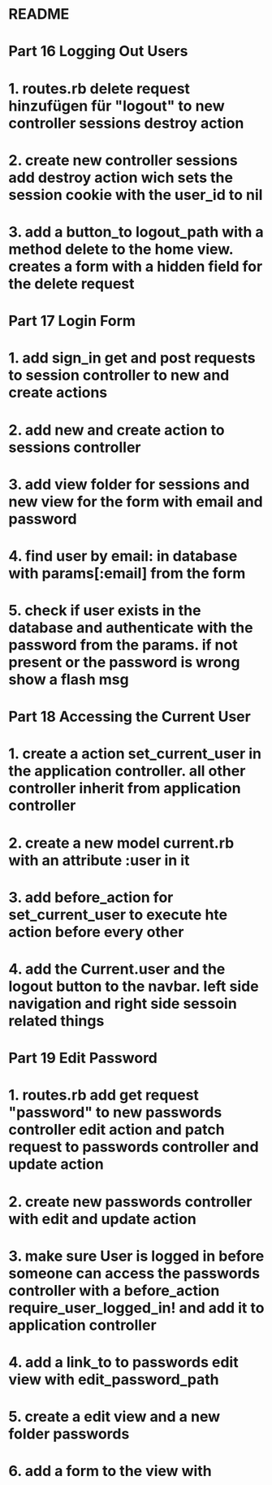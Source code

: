 # README

# Part 16 Logging Out Users
# 1. routes.rb delete request hinzufügen für "logout" to new controller sessions destroy action
# 2. create new controller sessions add destroy action wich sets the session cookie with the user_id to nil
# 3. add a button_to logout_path with a method delete to the home view. creates a form with a hidden field for the delete request

# Part 17 Login Form
# 1. add sign_in get and post requests to session controller to new and create actions
# 2. add new and create action to sessions controller
# 3. add view folder for sessions and new view for the form with email and password
# 4. find user by email: in database with params[:email] from the form
# 5. check if user exists in the database and authenticate with the password from the params. if not present or the password is wrong show a flash msg

# Part 18 Accessing the Current User
# 1. create a action set_current_user in the application controller. all other controller inherit from application controller
# 2. create a new model current.rb with an attribute :user in it
# 3. add before_action for set_current_user to execute hte action before every other
# 4. add the Current.user and the logout button to the navbar. left side navigation and right side sessoin related things

# Part 19 Edit Password
# 1. routes.rb add get request "password" to new passwords controller edit action and patch request to passwords controller and update action
# 2. create new passwords controller with edit and update action
# 3. make sure User is logged in before someone can access the passwords controller with a before_action require_user_logged_in! and add it to application controller 
# 4. add a link_to to passwords edit view with edit_password_path
# 5. create a edit view and a new folder passwords
# 6. add a form to the view with 